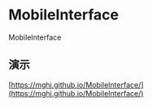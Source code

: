 # MobileInterface
MobileInterface

## 演示
[https://mghj.github.io/MobileInterface/](https://mghj.github.io/MobileInterface/)
